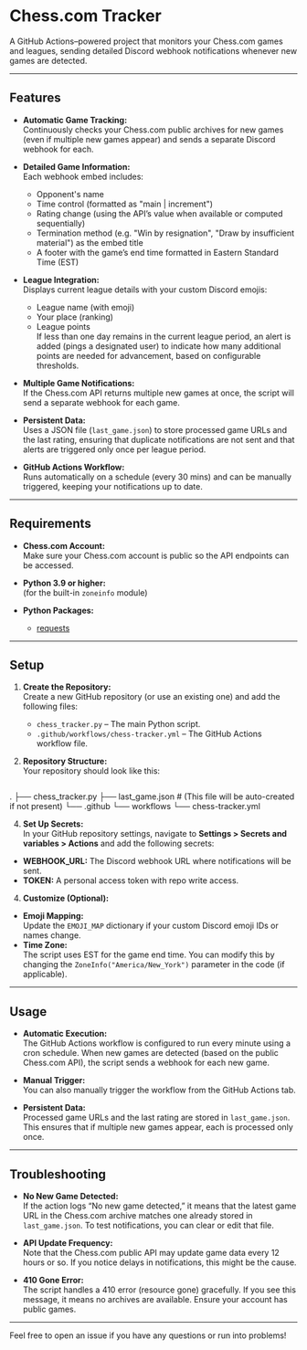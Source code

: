 # Chess.com Tracker

A GitHub Actions–powered project that monitors your Chess.com games and leagues, sending detailed Discord webhook notifications whenever new games are detected.

---

## Features

- **Automatic Game Tracking:**  
  Continuously checks your Chess.com public archives for new games (even if multiple new games appear) and sends a separate Discord webhook for each.

- **Detailed Game Information:**  
  Each webhook embed includes:
  - Opponent's name
  - Time control (formatted as "main | increment")
  - Rating change (using the API’s value when available or computed sequentially)
  - Termination method (e.g. "Win by resignation", "Draw by insufficient material") as the embed title
  - A footer with the game’s end time formatted in Eastern Standard Time (EST)

- **League Integration:**  
  Displays current league details with your custom Discord emojis:
  - League name (with emoji)
  - Your place (ranking)
  - League points  
  If less than one day remains in the current league period, an alert is added (pings a designated user) to indicate how many additional points are needed for advancement, based on configurable thresholds.

- **Multiple Game Notifications:**  
  If the Chess.com API returns multiple new games at once, the script will send a separate webhook for each game.

- **Persistent Data:**  
  Uses a JSON file (`last_game.json`) to store processed game URLs and the last rating, ensuring that duplicate notifications are not sent and that alerts are triggered only once per league period.

- **GitHub Actions Workflow:**  
  Runs automatically on a schedule (every 30 mins) and can be manually triggered, keeping your notifications up to date.

---

## Requirements

- **Chess.com Account:**  
  Make sure your Chess.com account is public so the API endpoints can be accessed.

- **Python 3.9 or higher:**  
  (for the built-in `zoneinfo` module)

- **Python Packages:**  
  - [requests](https://pypi.org/project/requests/)

---

## Setup

1. **Create the Repository:**  
   Create a new GitHub repository (or use an existing one) and add the following files:
   - `chess_tracker.py` – The main Python script.
   - `.github/workflows/chess-tracker.yml` – The GitHub Actions workflow file.

2. **Repository Structure:**  
   Your repository should look like this:
   ```plaintext
.
├── chess_tracker.py
├── last_game.json       # (This file will be auto-created if not present)
└── .github
    └── workflows
        └── chess-tracker.yml

4. **Set Up Secrets:**  
In your GitHub repository settings, navigate to **Settings > Secrets and variables > Actions** and add the following secrets:
- **WEBHOOK_URL:** The Discord webhook URL where notifications will be sent.
- **TOKEN:** A personal access token with repo write access.

4. **Customize (Optional):**  
- **Emoji Mapping:**  
  Update the `EMOJI_MAP` dictionary if your custom Discord emoji IDs or names change.
- **Time Zone:**  
  The script uses EST for the game end time. You can modify this by changing the `ZoneInfo("America/New_York")` parameter in the code (if applicable).

---

## Usage

- **Automatic Execution:**  
The GitHub Actions workflow is configured to run every minute using a cron schedule. When new games are detected (based on the public Chess.com API), the script sends a webhook for each new game.

- **Manual Trigger:**  
You can also manually trigger the workflow from the GitHub Actions tab.

- **Persistent Data:**  
Processed game URLs and the last rating are stored in `last_game.json`. This ensures that if multiple new games appear, each is processed only once.

---

## Troubleshooting

- **No New Game Detected:**  
If the action logs “No new game detected,” it means that the latest game URL in the Chess.com archive matches one already stored in `last_game.json`. To test notifications, you can clear or edit that file.

- **API Update Frequency:**  
Note that the Chess.com public API may update game data every 12 hours or so. If you notice delays in notifications, this might be the cause.

- **410 Gone Error:**  
The script handles a 410 error (resource gone) gracefully. If you see this message, it means no archives are available. Ensure your account has public games.

---

Feel free to open an issue if you have any questions or run into problems!

